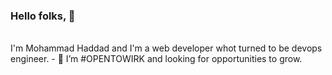 ### Hello folks, 👋
</br>
I'm Mohammad Haddad and I'm a web developer whot turned to be devops engineer.
- 🔭 I’m #OPENTOWIRK and looking for opportunities to grow.
